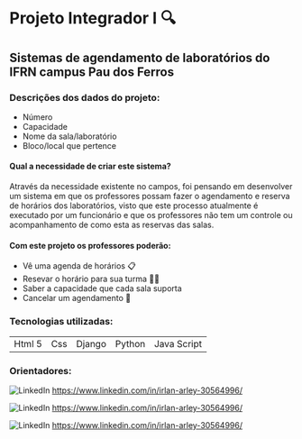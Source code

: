 <h1> Projeto Integrador I 🔍 </h1>

## Sistemas de agendamento de laboratórios do IFRN campus Pau dos Ferros

### Descrições dos dados do projeto:

+ Número
+ Capacidade
+ Nome da sala/laboratório
+ Bloco/local que pertence

#### Qual a necessidade de criar este sistema?
Através da necessidade existente no campos, foi pensando em desenvolver um sistema em que os professores possam fazer o agendamento e reserva de horários dos laboratórios, visto que este processo atualmente é executado por um funcionário e que os professores não tem um controle ou acompanhamento de como esta as reservas das salas.

#### Com este projeto os professores poderão:
- Vê uma agenda de horários 📋
- Resevar o horário para sua turma 🧑‍🏫
- Saber a capacidade que cada sala suporta
- Cancelar um agendamento 📅

### Tecnologias utilizadas:

<table> 
  <tr> 
    <td> Html 5 </td>
    <td> Css </td>
    <td> Django </td>
    <td> Python </td>
    <td> Java Script</td>
    </tr>
</table>

### Orientadores:
 ![LinkedIn](https://img.shields.io/badge/-LinkedIn-0077B5?style=for-the-badge&logo=LinkedIn&logoColor=white) https://www.linkedin.com/in/irlan-arley-30564996/
 
 ![LinkedIn](https://img.shields.io/badge/-LinkedIn-0077B5?style=for-the-badge&logo=LinkedIn&logoColor=white) https://www.linkedin.com/in/irlan-arley-30564996/
 
 ![LinkedIn](https://img.shields.io/badge/-LinkedIn-0077B5?style=for-the-badge&logo=LinkedIn&logoColor=white) https://www.linkedin.com/in/irlan-arley-30564996/
